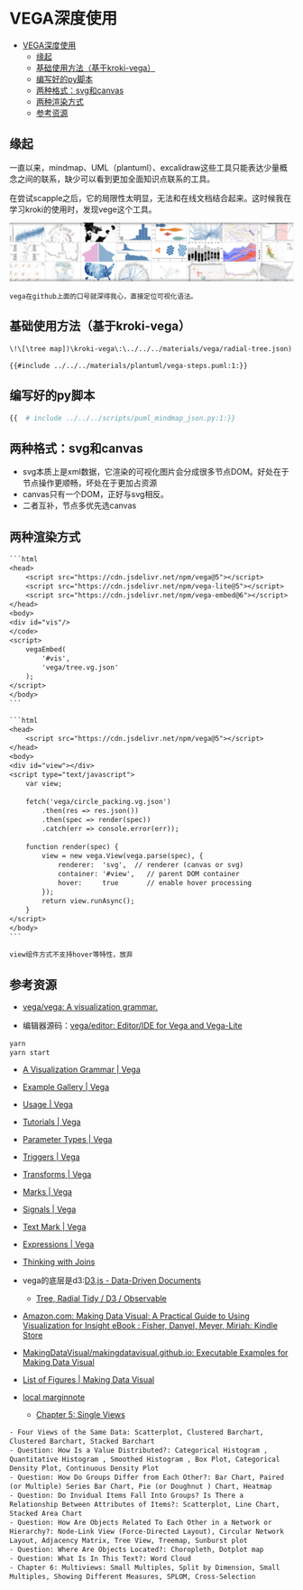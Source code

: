 # VEGA深度使用

<!--ts-->
* [VEGA深度使用](#vega深度使用)
   * [缘起](#缘起)
   * [基础使用方法（基于kroki-vega）](#基础使用方法基于kroki-vega)
   * [编写好的py脚本](#编写好的py脚本)
   * [两种格式：svg和canvas](#两种格式svg和canvas)
   * [两种渲染方式](#两种渲染方式)
   * [参考资源](#参考资源)

<!-- Created by https://github.com/ekalinin/github-markdown-toc -->
<!-- Added by: runner, at: Sun Aug  7 11:23:47 UTC 2022 -->

<!--te-->

## 缘起

一直以来，mindmap、UML（plantuml）、excalidraw这些工具只能表达少量概念之间的联系，缺少可以看到更加全面知识点联系的工具。

在尝试scapple之后，它的局限性太明显，无法和在线文档结合起来。这时候我在学习kroki的使用时，发现vege这个工具。

![img](https://raw.githubusercontent.com/KuanHsiaoKuo/writing_materials/main/imgs/68747470733a2f2f766567612e6769746875622e696f2f766567612f6173736574732f62616e6e65722e706e67-20220729172109699.png)

```admonish info title='A visualization grammar'
vega在github上面的口号就深得我心，直接定位可视化语法。
```

## 基础使用方法（基于kroki-vega）

```admonish warn title='⚠️kroki不支持文件内再导入其他文件'
\!\[\tree map])\kroki-vega\:\../../../materials/vega/radial-tree.json)
```

```plantuml
{{#include ../../../materials/plantuml/vega-steps.puml:1:}}
```

## 编写好的py脚本

```python
{{  # include ../../../scripts/puml_mindmap_json.py:1:}}
```

## 两种格式：svg和canvas

- svg本质上是xml数据，它渲染的可视化图片会分成很多节点DOM。好处在于节点操作更顺畅，坏处在于更加占资源
- canvas只有一个DOM，正好与svg相反。
- 二者互补，节点多优先选canvas

## 两种渲染方式

~~~admonish tip title='embed'
```html
<head>
    <script src="https://cdn.jsdelivr.net/npm/vega@5"></script>
    <script src="https://cdn.jsdelivr.net/npm/vega-lite@5"></script>
    <script src="https://cdn.jsdelivr.net/npm/vega-embed@6"></script>
</head>
<body>
<div id="vis"/>
</code>
<script>
    vegaEmbed(
        '#vis',
        'vega/tree.vg.json'
    );
</script>
</body>
```
~~~

~~~admonish tip title='embed'
```html
<head>
    <script src="https://cdn.jsdelivr.net/npm/vega@5"></script>
</head>
<body>
<div id="view"></div>
<script type="text/javascript">
    var view;

    fetch('vega/circle_packing.vg.json')
        .then(res => res.json())
        .then(spec => render(spec))
        .catch(err => console.error(err));

    function render(spec) {
        view = new vega.View(vega.parse(spec), {
            renderer:  'svg',  // renderer (canvas or svg)
            container: '#view',   // parent DOM container
            hover:     true       // enable hover processing
        });
        return view.runAsync();
    }
</script>
</body>
```
~~~

```admonish warn title='优先选embed'
view组件方式不支持hover等特性，放弃
```

## 参考资源

- [vega/vega: A visualization grammar.](https://github.com/vega/vega)

- 编辑器源码：[vega/editor: Editor/IDE for Vega and Vega-Lite](https://github.com/vega/editor)

```shell
yarn 
yarn start
```

- [A Visualization Grammar | Vega](https://vega.github.io/vega/)

- [Example Gallery | Vega](https://vega.github.io/vega/examples/)

- [Usage | Vega](https://vega.github.io/vega/usage/)

- [Tutorials | Vega](https://vega.github.io/vega/tutorials/)

- [Parameter Types | Vega](https://vega.github.io/vega/docs/types/#URL)

- [Triggers | Vega](https://vega.github.io/vega/docs/triggers/)

- [Transforms | Vega](https://vega.github.io/vega/docs/transforms/)

- [Marks | Vega](https://vega.github.io/vega/docs/marks/)

- [Signals | Vega](https://vega.github.io/vega/docs/signals/)

- [Text Mark | Vega](https://vega.github.io/vega/docs/marks/text/)

- [Expressions | Vega](https://vega.github.io/vega/docs/expressions/)

- [Thinking with Joins](https://bost.ocks.org/mike/join/)

- vega的底层是d3:[D3.js - Data-Driven Documents](https://d3js.org/)

    - [Tree, Radial Tidy / D3 / Observable](https://observablehq.com/@d3/radial-tree)


- [Amazon.com: Making Data Visual: A Practical Guide to Using Visualization for Insight eBook : Fisher, Danyel, Meyer, Miriah: Kindle Store](https://www.amazon.com/Making-Data-Visual-Practical-Visualization-ebook/dp/B078JG191M)
- [MakingDataVisual/makingdatavisual.github.io: Executable Examples for Making Data Visual](https://github.com/MakingDataVisual/makingdatavisual.github.io)
- [List of Figures | Making Data Visual](https://makingdatavisual.github.io/figurelist.html#related)
- [local marginnote](marginnote3app://note/C95A594C-4FC8-4C3E-AAFE-05AF760FEFD1)
    - [Chapter 5: Single Views](marginnote3app://note/BFF3AEAC-D3B8-49A6-A36C-AFDF62E4D85C)
```admonish tip title='这本书最大的特点是根据数据特点提供对应的图表类型'
- Four Views of the Same Data: Scatterplot, Clustered Barchart, Clustered Barchart, Stacked Barchart
- Question: How Is a Value Distributed?: Categorical Histogram , Quantitative Histogram , Smoothed Histogram , Box Plot, Categorical Density Plot, Continuous Density Plot
- Question: How Do Groups Differ from Each Other?: Bar Chart, Paired (or Multiple) Series Bar Chart, Pie (or Doughnut ) Chart, Heatmap
- Question: Do Invidual Items Fall Into Groups? Is There a Relationship Between Attributes of Items?: Scatterplot, Line Chart, Stacked Area Chart
- Question: How Are Objects Related To Each Other in a Network or Hierarchy?: Node-Link View (Force-Directed Layout), Circular Network Layout, Adjacency Matrix, Tree View, Treemap, Sunburst plot
- Question: Where Are Objects Located?: Choropleth, Dotplot map
- Question: What Is In This Text?: Word Cloud
- Chapter 6: Multiviews: Small Multiples, Split by Dimension, Small Multiples, Showing Different Measures, SPLOM, Cross-Selection
```
